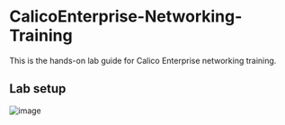 # CalicoEnterprise-Networking-Training
This is the hands-on lab guide for Calico Enterprise networking training.

## Lab setup

![image](https://user-images.githubusercontent.com/29644478/209869545-03ae6c68-940d-4570-887e-a25dd7223eae.png)
